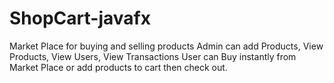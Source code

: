 # ShopCart-javafx
Market Place for buying and selling products
Admin can add Products, View Products, View Users, View Transactions
User can Buy instantly from Market Place or add products to cart then check out.
